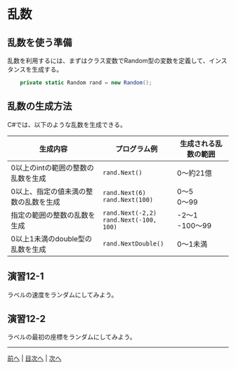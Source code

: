# 乱数
## 乱数を使う準備
乱数を利用するには、まずはクラス変数でRandom型の変数を定義して、インスタンスを生成する。

```cs
    private static Random rand = new Random();
```

## 乱数の生成方法
C#では、以下のような乱数を生成できる。

|生成内容|プログラム例|生成される乱数の範囲|
|-------|-----------|------------------|
|0以上のintの範囲の整数の乱数を生成|`rand.Next()`| 0～約21億 |
|0以上、指定の値未満の整数の乱数を生成|`rand.Next(6)` <br> `rand.Next(100)` | 0～5 <br> 0～99 |
|指定の範囲の整数の乱数を生成|`rand.Next(-2,2)` <br> `rand.Next(-100, 100)` |-2～1 <br> -100～99 |
|0以上1未満のdouble型の乱数を生成|`rand.NextDouble()`| 0～1未満 |

## 演習12-1
ラベルの速度をランダムにしてみよう。

## 演習12-2
ラベルの最初の座標をランダムにしてみよう。

---

[前へ](11.md) | [目次へ](README.md#%E7%9B%AE%E6%AC%A1) | [次へ](13.md)
